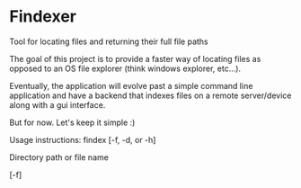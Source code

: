 # Findexer
Tool for locating files and returning their full file paths

The goal of this project is to provide a faster way of locating files as opposed to an OS file explorer (think windows explorer, etc...).

Eventually, the application will evolve past a simple command line application and have a backend that indexes files on a remote server/device along with a gui interface.

But for now. Let's keep it simple :)

Usage instructions: findex [-f, -d, or -h] <p>Directory path or file name</p> <p>[-f]</p> <filename>
